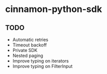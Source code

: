 # cinnamon-python-sdk

## TODO

- Automatic retries
- Timeout backoff
- Private SDK
- Nested paging
- Improve typing on iterators
- Improve typing on FilterInput
